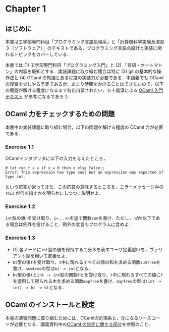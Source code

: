 # Chapter 1

## はじめに

本書は工学部専門科目「プログラミング言語処理系」と「計算機科学実験及演習３（ソフトウェア）」のテキストである．プログラミング言語の設計と実装に関わるトピックをカバーしている．

本書では (1) 工学部専門科目「プログラミング入門」と (2) 「言語・オートマトン」の内容を既知とする．実装課題に取り組む場合は特に (3) git の基本的な操作法と (4) OCaml の知識とある程度の実装力が必要である．本講義でも OCaml の復習を少しやる予定であるが，あまり時間をかけることはできないので，以下の問題が解ける程度になるまで各自自習されたい．五十嵐淳による [OCaml 入門テキスト](./doc/mltext.pdf) が参考になるであろう．

## OCaml 力をチェックするための問題

本書中の実装課題に取り組む場合，以下の問題を解ける程度の OCaml 力が必要である．

### Exercise 1.1

OCamlインタプリタに以下の入力を与えたところ，
```
# let rec f x = if x = 0 then x else false;;
Error: This expression has type bool but an expression was expected of type int. 
```
という応答が返ってきた．この応答の意味するところを，エラーメッセージ中の `This` が何を指すかを明らかにしつつ，説明せよ．

### Exercise 1.2

`int`型の値`n`を受け取り，`1+...+n`を返す関数`sum`を書け．ただし，`n`が`0`以下である場合は例外を投げること．例外の宣言もプログラムに含めよ．

### Exercise 1.3

- (1) 各ノードに`int`型の値を保持する二分木を表すユーザ定義型`bt`を，ヴァリアント型を用いて定義せよ．
- `bt`型の値`t`を受け取り，`t`中に現れるすべての値の和を求める関数`sumtree`を書け．`sumtree`の型は`bt -> int`となる．
- `bt`型の値`t`と`int -> int`型の関数`f`とを受け取り，`t`中に現れるすべての値に`f`を適用して得られる木を求める関数`mapTree`を書け．`mapTree`の型は`(int -> int) -> bt -> bt`となる．

## OCaml のインストールと設定

本書の演習問題に取り組むためには，OCamlの処理系と，元になるソースコードが必要となる．講義資料中の[OCaml の設定に関する部分](https://kuis-isle3sw.github.io/IoPLMaterials/#ocaml-%E3%81%AE%E8%A8%AD%E5%AE%9A%E6%96%B9%E6%B3%95)を参照のこと．